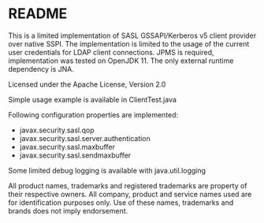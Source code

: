 # README

This is a limited implementation of SASL GSSAPI/Kerberos v5 client provider over native SSPI.
The implementation is limited to the usage of the current user credentials for LDAP client connections.
JPMS is required, implementation was tested on OpenJDK 11.
The only external runtime dependency is JNA. 

Licensed under the Apache License, Version 2.0

Simple usage example is available in ClientTest.java
 
Following configuration properties are implemented:
* javax.security.sasl.qop
* javax.security.sasl.server.authentication
* javax.security.sasl.maxbuffer
* javax.security.sasl.sendmaxbuffer

Some limited debug logging is available with java.util.logging

All product names, trademarks and registered trademarks are property of their respective owners.
All company, product and service names used are for identification purposes only.
Use of these names, trademarks and brands does not imply endorsement.
